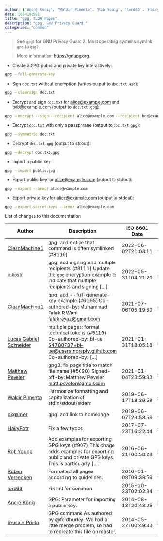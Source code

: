 ```yaml
---
author: ['André König', 'Waldir Pimenta', 'Rob Young', 'lord63', 'HairyFotr', 'Ruben Vereecken', 'pxgamer', 'CleanMachine1', 'Romain Prieto', 'nikostr', 'Lucas Gabriel Schneider', 'Matthew Peveler']
date: 1654196591
title: "gpg, TLDR Pages"
description: "gpg, GNU Privacy Guard."
categories: "common"
---
```

> See `gpg2` for GNU Privacy Guard 2. Most operating systems symlink `gpg` to `gpg2`.

> More information: <https://gnupg.org>.

- Create a GPG public and private key interactively:

```bash
gpg --full-generate-key
```

- Sign `doc.txt` without encryption (writes output to `doc.txt.asc`):

```bash
gpg --clearsign doc.txt
```

- Encrypt and sign `doc.txt` for alice@example.com and bob@example.com (output to `doc.txt.gpg`):

```bash
gpg --encrypt --sign --recipient alice@example.com --recipient bob@example.com doc.txt
```

- Encrypt `doc.txt` with only a passphrase (output to `doc.txt.gpg`):

```bash
gpg --symmetric doc.txt
```

- Decrypt `doc.txt.gpg` (output to stdout):

```bash
gpg --decrypt doc.txt.gpg
```

- Import a public key:

```bash
gpg --import public.gpg
```

- Export public key for alice@example.com (output to stdout):

```bash
gpg --export --armor alice@example.com
```

- Export private key for alice@example.com (output to stdout):

```bash
gpg --export-secret-keys --armor alice@example.com
```
List of changes to this documentation


Author | Description | ISO 8601 Date | GitHub link
------|-----|-----|-----
[CleanMachine1](mailto:78213164+CleanMachine1@users.noreply.github.com) | gpg: add notice that command is often symlinked (#8110) | 2022-06-02T21:03:11 | [386687af1e7a](https://github.com/tldr-pages/tldr/commit/386687af1e7aa06b5651f471942ea1a8e07915f7)
[nikostr](mailto:nikostr@users.noreply.github.com) | gpg: add signing and multiple recipients (#8111) Update the `gpg` encryption example to indicate that multiple recipients and signing [...] | 2022-05-31T04:21:29 | [a7f4d795207e](https://github.com/tldr-pages/tldr/commit/a7f4d795207eb6635c4367690aa5401860e79585)
[CleanMachine1](mailto:78213164+CleanMachine1@users.noreply.github.com) | gpg: add --full-generate-key example (#6195) Co-authored-by: Muhammad Falak R Wani <falakreyaz@gmail.com> | 2021-07-06T05:19:59 | [ec92caa35bd5](https://github.com/tldr-pages/tldr/commit/ec92caa35bd521dd23591afe02cc38e9ffe41040)
[Lucas Gabriel Schneider](mailto:casdpa@gmail.com) | multiple pages: format technical tokens (#5119) Co-authored-by: bl-ue <54780737+bl-ue@users.noreply.github.com> Co-authored-by: [...] | 2021-01-31T18:05:18 | [a5fe31bc47ae](https://github.com/tldr-pages/tldr/commit/a5fe31bc47aece3efa5e66b52b3cf384f27d5d72)
[Matthew Peveler](mailto:matt.peveler@gmail.com) | gpg2: fix page title to match file name (#5090) Signed-off-by: Matthew Peveler <matt.peveler@gmail.com> | 2021-01-04T23:59:33 | [c25e4e378e4b](https://github.com/tldr-pages/tldr/commit/c25e4e378e4b0088ee541714e008e79d6e36a735)
[Waldir Pimenta](mailto:waldyrious@gmail.com) | Harmonize formatting and capitalization of stdin/stdout/stderr | 2019-06-17T18:39:58 | [cf25745db1d8](https://github.com/tldr-pages/tldr/commit/cf25745db1d86744c762e15e6a2ba04ef9f9acc1)
[pxgamer](mailto:owzie123@gmail.com) | gpg: add link to homepage | 2019-06-07T23:58:59 | [1fefd4653f0f](https://github.com/tldr-pages/tldr/commit/1fefd4653f0ff5845e12ac5e573a4a056de6928b)
[HairyFotr](mailto:hairyfotr@gmail.com) | Fix a few typos | 2017-07-23T16:22:44 | [e0ccb7147a25](https://github.com/tldr-pages/tldr/commit/e0ccb7147a25b5d738e3991f399f87e45f3a4140)
[Rob Young](mailto:bubblenut@gmail.com) | Add examples for exporting GPG keys (#907) This chage adds examples for exporting public and private GPG keys. This is particularly [...] | 2016-06-21T00:58:28 | [b78dd4054775](https://github.com/tldr-pages/tldr/commit/b78dd4054775de38e0de957fa373ad5c3063b105)
[Ruben Vereecken](mailto:rubenvereecken@gmail.com) | Formatted all pages according to guidelines. | 2016-01-08T09:38:59 | [066582e8eab5](https://github.com/tldr-pages/tldr/commit/066582e8eab57bce9861cc8d379e158d61f1cc95)
[lord63](mailto:lord63.j@gmail.com) | Fix lint for common | 2015-10-23T02:02:34 | [56a7cba6568f](https://github.com/tldr-pages/tldr/commit/56a7cba6568fcdaaeca2ddf0b80341cfc7de6285)
[André König](mailto:andre.koenig@posteo.de) | GPG: Parameter for importing a public key. | 2014-08-13T20:48:25 | [b9f2e4dfe4fa](https://github.com/tldr-pages/tldr/commit/b9f2e4dfe4fa4d4982fe04d8c8c3ea2ac381954f)
[Romain Prieto](mailto:choicesmade@gmail.com) | GPG command As authored by @fordhurley. We had a little merge problem, so had to recreate this file on master. | 2014-05-27T00:49:33 | [b250569a6015](https://github.com/tldr-pages/tldr/commit/b250569a6015ee23ea61296ce25c7d1d2c43b1ef)

